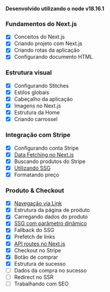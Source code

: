 **Desenvolvido utilizando o node v18.16.1**

### Fundamentos do Next.js

- [x] Conceitos do Next.js
- [x] Criando projeto com Next.js
- [x] Criando rotas da aplicação
- [x] Configurando documento HTML

### Estrutura visual

- [x] Configurando Stitches
- [x] Estilos globais
- [x] Cabeçalho da aplicação
- [x] Imagens no Next.js
- [x] Estrutura da Home
- [x] Criando carrossel

### Integração com Stripe

- [x] Configurando conta Stripe
- [x] [Data Fetching no Next.js](https://rosiele-david.notion.site/Data-Fetching-no-Next-js-191c0a77e65f4313a46b789534bd78a0?pvs=4)
- [x] Buscando produtos do Stripe
- [x] [Utilizando SSG](https://rosiele-david.notion.site/Utilizando-SSG-8cb4f2e8457d4c5f8bc854b228340bed?pvs=4)
- [x] Formatando preço

### Produto & Checkout

- [x] [Navegação via Link](https://rosiele-david.notion.site/Navega-o-via-Link-7a07a7fea51842f0aabfc53329b4cfea?pvs=4)
- [x] Estrutura da página de produto
- [x] Carregando dados do produto
- [x] [SSG com parâmetro dinâmico](https://rosiele-david.notion.site/SSG-com-par-metro-din-mico-ecf0894b88bc498081ecbc3f2a9a09a1?pvs=4)
- [x] Fallback do SSG
- [x] Prefetch de links
- [x] [API routes no Next.js](https://rosiele-david.notion.site/API-routes-no-Next-js-109a81ee692243ffbe5c5019f7232261?pvs=4)
- [x] Checkout no Stripe
- [x] Botão de comprar
- [x] Estrutura de sucesso
- [ ] Dados da compra no sucesso
- [ ] Redirect no SSR
- [ ] Trabalhando com SEO
